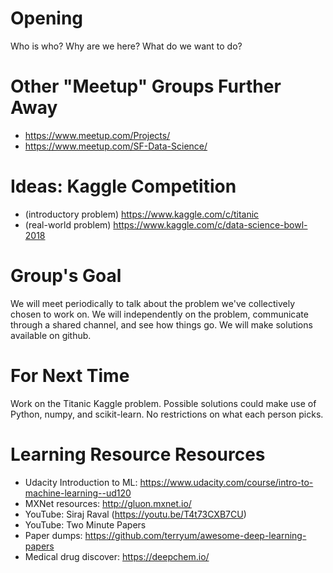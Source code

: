 # Opening

Who is who?  Why are we here?  What do we want to do?

# Other "Meetup" Groups Further Away

- https://www.meetup.com/Projects/
- https://www.meetup.com/SF-Data-Science/

# Ideas: Kaggle Competition

- (introductory problem) https://www.kaggle.com/c/titanic
- (real-world problem) https://www.kaggle.com/c/data-science-bowl-2018

# Group's Goal

We will meet periodically to talk about the problem we've collectively chosen
to work on.  We will independently on the problem, communicate through a shared
channel, and see how things go.  We will make solutions available on github.

# For Next Time

Work on the Titanic Kaggle problem.  Possible solutions could make use of
Python, numpy, and scikit-learn.  No restrictions on what each person picks.

# Learning Resource Resources

- Udacity Introduction to ML: https://www.udacity.com/course/intro-to-machine-learning--ud120
- MXNet resources: http://gluon.mxnet.io/
- YouTube: Siraj Raval (https://youtu.be/T4t73CXB7CU)
- YouTube: Two Minute Papers
- Paper dumps: https://github.com/terryum/awesome-deep-learning-papers
- Medical drug discover: https://deepchem.io/
